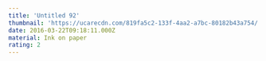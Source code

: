 ```yaml
---
title: 'Untitled 92'
thumbnail: 'https://ucarecdn.com/819fa5c2-133f-4aa2-a7bc-80182b43a754/'
date: 2016-03-22T09:18:11.000Z
material: Ink on paper
rating: 2
---
```

